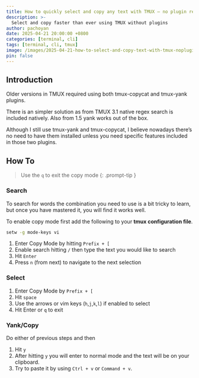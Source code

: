```yaml
---
title: How to quickly select and copy any text with TMUX — no plugin required
description: >-
  Select and copy faster than ever using TMUX without plugins
author: pachoyan
date: 2025-04-21 20:00:00 +0800
categories: [terminal, cli]
tags: [terminal, cli, tmux]
image: /images/2025-04-21-how-to-select-and-copy-text-with-tmux-noplugin/preview.png
pin: false
---
```


## Introduction

Older versions in TMUX required using both tmux-copycat and tmux-yank plugins.

There is an simpler solution as from TMUX 3.1 native regex search is included natively. Also from 1.5 yank works out of the box.

Although I still use tmux-yank and tmux-copycat, I believe nowadays there’s no need to have them installed unless you need specific features included in those two plugins.

## How To

<!-- markdownlint-capture -->
<!-- markdownlint-disable -->
> Use the `q` to exit the copy mode
{: .prompt-tip }
<!-- markdownlint-restore -->

### Search

To search for words the combination you need to use is a bit tricky to learn, but once you have mastered it, you will find it works well.

To enable copy mode first add the following to your **tmux configuration file**.

```bash
setw -g mode-keys vi
```

1. Enter Copy Mode by hitting `Prefix + [`
2. Enable search hitting `/` then type the text you would like to search
3. Hit `Enter`
4. Press `n` (from next) to navigate to the next selection

### Select

1. Enter Copy Mode by `Prefix + [`
2. Hit `space`
3. Use the arrows or vim keys (`h`,`j`,`k`,`l`) if enabled to select
4. Hit Enter or `q` to exit

### Yank/Copy

Do either of previous steps and then

1. Hit `y`
2. After hitting `y` you will enter to normal mode and the text will be on your clipboard.
3. Try to paste it by using `Ctrl + v` or `Command + v`.
